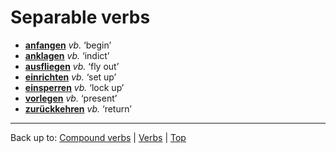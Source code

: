# Separable verbs

- **[anfangen](a/an/anfangen.md)** *vb.* ‘begin’
- **[anklagen](a/an/anklagen.md)** *vb.* ‘indict’
- **[ausfliegen](a/au/ausfliegen.md)** *vb.* ‘fly out’
- **[einrichten](e/ei/einrichten.md)** *vb.* ‘set up’
- **[einsperren](e/ei/einsperren.md)** *vb.* ‘lock up’
- **[vorlegen](v/vo/vorlegen.md)** *vb.* ‘present’
- **[zurückkehren](z/zu/zurueckkehren.md)** *vb.* ‘return’

----

Back up to: [Compound verbs](compoundVerbs.md) | [Verbs](index.md) | [Top](../index.md)
